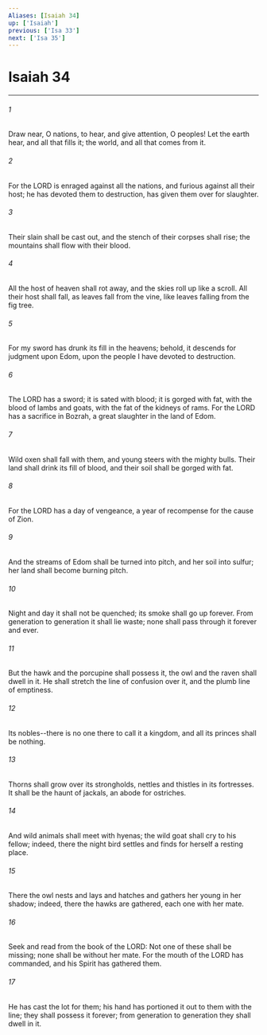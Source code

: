 ```yaml
---
Aliases: [Isaiah 34]
up: ['Isaiah']
previous: ['Isa 33']
next: ['Isa 35']
---
```

# Isaiah 34
***



###### 1 
Draw near, O nations, to hear, and give attention, O peoples! Let the earth hear, and all that fills it; the world, and all that comes from it. 

###### 2 
For the LORD is enraged against all the nations, and furious against all their host; he has devoted them to destruction, has given them over for slaughter. 

###### 3 
Their slain shall be cast out, and the stench of their corpses shall rise; the mountains shall flow with their blood. 

###### 4 
All the host of heaven shall rot away, and the skies roll up like a scroll. All their host shall fall, as leaves fall from the vine, like leaves falling from the fig tree. 

###### 5 
For my sword has drunk its fill in the heavens; behold, it descends for judgment upon Edom, upon the people I have devoted to destruction. 

###### 6 
The LORD has a sword; it is sated with blood; it is gorged with fat, with the blood of lambs and goats, with the fat of the kidneys of rams. For the LORD has a sacrifice in Bozrah, a great slaughter in the land of Edom. 

###### 7 
Wild oxen shall fall with them, and young steers with the mighty bulls. Their land shall drink its fill of blood, and their soil shall be gorged with fat. 

###### 8 
For the LORD has a day of vengeance, a year of recompense for the cause of Zion. 

###### 9 
And the streams of Edom shall be turned into pitch, and her soil into sulfur; her land shall become burning pitch. 

###### 10 
Night and day it shall not be quenched; its smoke shall go up forever. From generation to generation it shall lie waste; none shall pass through it forever and ever. 

###### 11 
But the hawk and the porcupine shall possess it, the owl and the raven shall dwell in it. He shall stretch the line of confusion over it, and the plumb line of emptiness. 

###### 12 
Its nobles--there is no one there to call it a kingdom, and all its princes shall be nothing. 

###### 13 
Thorns shall grow over its strongholds, nettles and thistles in its fortresses. It shall be the haunt of jackals, an abode for ostriches. 

###### 14 
And wild animals shall meet with hyenas; the wild goat shall cry to his fellow; indeed, there the night bird settles and finds for herself a resting place. 

###### 15 
There the owl nests and lays and hatches and gathers her young in her shadow; indeed, there the hawks are gathered, each one with her mate. 

###### 16 
Seek and read from the book of the LORD: Not one of these shall be missing; none shall be without her mate. For the mouth of the LORD has commanded, and his Spirit has gathered them. 

###### 17 
He has cast the lot for them; his hand has portioned it out to them with the line; they shall possess it forever; from generation to generation they shall dwell in it.
